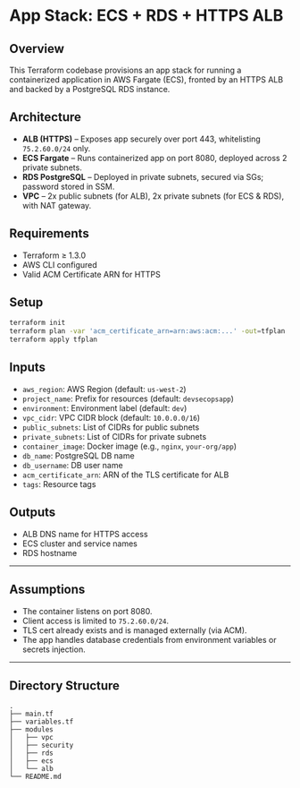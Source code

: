 # App Stack: ECS + RDS + HTTPS ALB

## Overview

This Terraform codebase provisions an app stack for running a containerized application in AWS Fargate (ECS), fronted by an HTTPS ALB and backed by a PostgreSQL RDS instance.

## Architecture

- **ALB (HTTPS)** – Exposes app securely over port 443, whitelisting `75.2.60.0/24` only.
- **ECS Fargate** – Runs containerized app on port 8080, deployed across 2 private subnets.
- **RDS PostgreSQL** – Deployed in private subnets, secured via SGs; password stored in SSM.
- **VPC** – 2x public subnets (for ALB), 2x private subnets (for ECS & RDS), with NAT gateway.

## Requirements

- Terraform ≥ 1.3.0
- AWS CLI configured
- Valid ACM Certificate ARN for HTTPS

## Setup

```bash
terraform init
terraform plan -var 'acm_certificate_arn=arn:aws:acm:...' -out=tfplan
terraform apply tfplan
````

## Inputs

* `aws_region`: AWS Region (default: `us-west-2`)
* `project_name`: Prefix for resources (default: `devsecopsapp`)
* `environment`: Environment label (default: `dev`)
* `vpc_cidr`: VPC CIDR block (default: `10.0.0.0/16`)
* `public_subnets`: List of CIDRs for public subnets
* `private_subnets`: List of CIDRs for private subnets
* `container_image`: Docker image (e.g., `nginx`, `your-org/app`)
* `db_name`: PostgreSQL DB name
* `db_username`: DB user name
* `acm_certificate_arn`: ARN of the TLS certificate for ALB
* `tags`: Resource tags

## Outputs

* ALB DNS name for HTTPS access
* ECS cluster and service names
* RDS hostname

---

## Assumptions

* The container listens on port 8080.
* Client access is limited to `75.2.60.0/24`.
* TLS cert already exists and is managed externally (via ACM).
* The app handles database credentials from environment variables or secrets injection.

---

## Directory Structure

```
.
├── main.tf
├── variables.tf
├── modules
│   ├── vpc
│   ├── security
│   ├── rds
│   ├── ecs
│   └── alb
└── README.md
```
